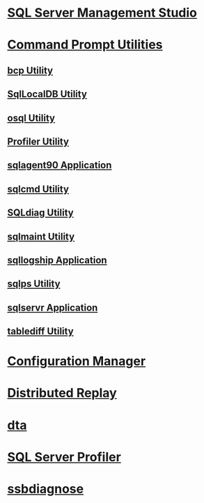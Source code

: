 # [SQL Server Management Studio](sql-server-management-studio/toc.md)

# [Command Prompt Utilities](command-prompt-utility-reference-database-engine.md)  
## [bcp Utility](bcp-utility.md)  
## [SqlLocalDB Utility](sqllocaldb-utility.md)  
## [osql Utility](osql-utility.md)  
## [Profiler Utility](profiler-utility.md)  
## [sqlagent90 Application](sqlagent90-application.md)  
## [sqlcmd Utility](sqlcmd-utility.md)  
## [SQLdiag Utility](sqldiag-utility.md)  
## [sqlmaint Utility](sqlmaint-utility.md)  
## [sqllogship Application](sqllogship-application.md)  
## [sqlps Utility](sqlps-utility.md)  
## [sqlservr Application](sqlservr-application.md)  
## [tablediff Utility](tablediff-utility.md)  

# [Configuration Manager](configuration-manager/toc.md)
# [Distributed Replay](distributed-replay/toc.md)
# [dta](dta/toc.md)
# [SQL Server Profiler](sql-server-profiler/toc.md)
# [ssbdiagnose](ssbdiagnose/toc.md)